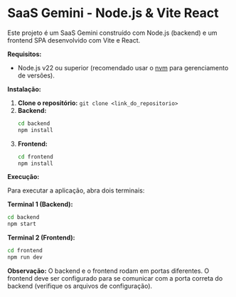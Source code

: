 # SaaS Gemini - Node.js & Vite React

Este projeto é um SaaS Gemini construído com Node.js (backend) e um frontend SPA desenvolvido com Vite e React.

**Requisitos:**

* Node.js v22 ou superior (recomendado usar o [nvm](https://github.com/nvm-sh/nvm) para gerenciamento de versões).


**Instalação:**

1. **Clone o repositório:**  `git clone <link_do_repositorio>`
2. **Backend:**
   ```bash
   cd backend
   npm install
   ```
3. **Frontend:**
   ```bash
   cd frontend
   npm install
   ```

**Execução:**

Para executar a aplicação, abra dois terminais:

**Terminal 1 (Backend):**

```bash
cd backend
npm start
```

**Terminal 2 (Frontend):**

```bash
cd frontend
npm run dev
```

**Observação:**  O backend e o frontend rodam em portas diferentes.  O frontend deve ser configurado para se comunicar com a porta correta do backend (verifique os arquivos de configuração).
